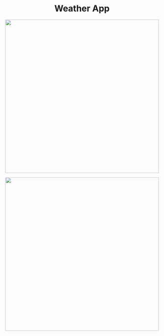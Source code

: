<h1 align="center">Weather App</h1>


<p align="center">
<img width="500px" src="https://user-images.githubusercontent.com/80118217/201966074-b2235378-db6d-44ae-a7a2-2a0c868e6f39.JPG">
</p>


<p align="center">
<img width="500px" src="https://user-images.githubusercontent.com/80118217/201969245-b3ae0e40-72d6-4d3c-8b97-3ee03fcd2eca.JPG">
</p>

